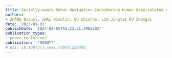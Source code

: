 ```yaml
---
title: Socially-aware Robot Navigation Considering Human Gaze-related Area Constraints
authors:
- ZHANG Qianyi, ZHAI Xiaolin, WU Shichao, LIU Jingtai HU Zhengxi
date: '2023-01-01'
publishDate: '2024-02-05T16:23:51.390820Z'
publication_types:
- paper-conference
publication: '*ROBOT*'
# doi: 10.13973/j.cnki.robot.220405
---
```


